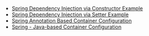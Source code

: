 

* [Spring Dependency Injection via Constructor Example](https://www.javaguides.net/2018/06/spring-dependency-injection-via.html)
* [Spring Dependency Injection via Setter Example](https://www.javaguides.net/2018/06/spring-dependency-injection-via-setter.html)
* [Spring Annotation Based Container Configuration](https://www.javaguides.net/2018/07/spring-annotation-based-container-configuration.html)
* [Spring - Java-based Container Configuration](https://www.javaguides.net/2018/06/spring-java-based-configuration-basics.html)
